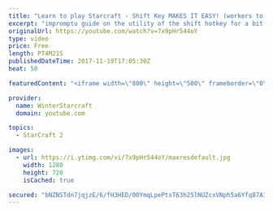 ```yaml
---
title: "Learn to play Starcraft - Shift Key MAKES IT EASY! (workers to gas, waypoints, ctrl grps, moving)"
excerpt: "impromptu guide on the utility of the shift hotkey for a bit of everything"
originalUrl: https://youtube.com/watch?v=7x9pHr544oY
type: video
price: Free
length: PT4M21S
publishedDateTime: 2017-11-19T17:05:30Z
heat: 50

featuredContent: "<iframe width=\"800\" height=\"500\" frameborder=\"0\" src=\"https://www.youtube.com/embed/7x9pHr544oY\" allow=\"accelerometer; autoplay; encrypted-media; gyroscope; picture-in-picture\" allowfullscreen></iframe>"

provider:
  name: WinterStarcraft
  domain: youtube.com

topics:
  - StarCraft 2

images:
  - url: https://i.ytimg.com/vi/7x9pHr544oY/maxresdefault.jpg
    width: 1280
    height: 720
    isCached: true

secured: "bNZNSTdn7jqjzE/6/fH3HED/00YmqLpePtsT63h25lNUZcxVNph5a6Yfq87A3L2XotYvWz60QgoZA3pFbaJ3XL77ZQCefqHfYgflfYMLXeH3zVIT8I6CknJUaCGXb9NrySN1KMzOtG7ffjY5tjS4hSL82xMPKICU6iq9UmOt3b/qv7Yb6fF71rtlCYEzNV9TBs5dGjANUdsJJ3D0ZJ0eIPlhBwWobP27ASK50Nb6cFI6y1TNLCWHvtxapgrFWDp9xLP/SygWva7TyIwt7rS5H4r4a/G+FjF9mjae+ARjv/kIAXHYP70n3d5kJSCR5QCWcT6RKcvdDU6M8MROhFuhYdiWSlrDWnjxD97em+b8CMPwdvfcMSnvcN22yghwXVE8o+uES4aMfZkd5fERiiFmff8TkWi5jg7BJqsUj4G/ux0=;fisVP2WUA+fjO6WdmmrnuQ=="
---
```


